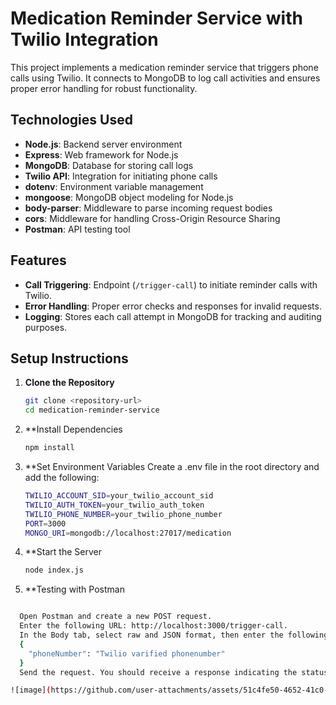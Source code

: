 # Medication Reminder Service with Twilio Integration

This project implements a medication reminder service that triggers phone calls using Twilio. It connects to MongoDB to log call activities and ensures proper error handling for robust functionality.

## Technologies Used

- **Node.js**: Backend server environment
- **Express**: Web framework for Node.js
- **MongoDB**: Database for storing call logs
- **Twilio API**: Integration for initiating phone calls
- **dotenv**: Environment variable management
- **mongoose**: MongoDB object modeling for Node.js
- **body-parser**: Middleware to parse incoming request bodies
- **cors**: Middleware for handling Cross-Origin Resource Sharing
- **Postman**: API testing tool

## Features

- **Call Triggering**: Endpoint (`/trigger-call`) to initiate reminder calls with Twilio.
- **Error Handling**: Proper error checks and responses for invalid requests.
- **Logging**: Stores each call attempt in MongoDB for tracking and auditing purposes.

## Setup Instructions

1. **Clone the Repository**
   ```bash
   git clone <repository-url>
   cd medication-reminder-service
   
2. **Install Dependencies
   ```bash
   npm install
   
3. **Set Environment Variables Create a .env file in the root directory and add the following:
   ```bash
   TWILIO_ACCOUNT_SID=your_twilio_account_sid
   TWILIO_AUTH_TOKEN=your_twilio_auth_token
   TWILIO_PHONE_NUMBER=your_twilio_phone_number
   PORT=3000
   MONGO_URI=mongodb://localhost:27017/medication
   
4. **Start the Server
   ```bash
   node index.js
   
5. **Testing with Postman
 ```bash

   Open Postman and create a new POST request.
   Enter the following URL: http://localhost:3000/trigger-call.
   In the Body tab, select raw and JSON format, then enter the following JSON payload:
   {
     "phoneNumber": "Twilio varified phonenumber"
   }
   Send the request. You should receive a response indicating the status of the call.

![image](https://github.com/user-attachments/assets/51c4fe50-4652-41c0-87e9-c0751a885056)



